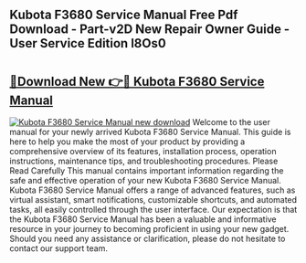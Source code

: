 ## Kubota F3680 Service Manual Free Pdf Download - Part-v2D New Repair Owner Guide - User Service Edition l8Os0

# <h2><a href="http://bc96205.oget.top/?id=Kubota+F3680+Service+Manual">🔗Download New 👉🔴 Kubota F3680 Service Manual</a></h2>

[![Kubota F3680 Service Manual new download](https://i.imgur.com/5g1atiW.png)](http://bc96205.oget.top/?id=Kubota+F3680+Service+Manual)
Welcome to the user manual for your newly arrived Kubota F3680 Service Manual. This guide is here to help you make the most of your product by providing a comprehensive overview of its features, installation process, operation instructions, maintenance tips, and troubleshooting procedures. Please Read Carefully This manual contains important information regarding the safe and effective operation of your new Kubota F3680 Service Manual. Kubota F3680 Service Manual offers a range of advanced features, such as virtual assistant, smart notifications, customizable shortcuts, and automated tasks, all easily controlled through the user interface. Our expectation is that the Kubota F3680 Service Manual has been a valuable and informative resource in your journey to becoming proficient in using your new gadget. Should you need any assistance or clarification, please do not hesitate to contact our support team.
